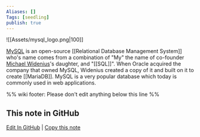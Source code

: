 ```yaml
---
Aliases: []
Tags: [seedling]
publish: true
---
```


![[Assets/mysql_logo.png|100]]

[MySQL](https://en.wikipedia.org/wiki/MySQL) is an open-source [[Relational Database Management System]] who's name comes from a combination of "My" the name of co-founder [Michael Widenius](https://en.wikipedia.org/wiki/Michael_Widenius "Michael Widenius")'s daughter, and "[[SQL]]". When Oracle acquired the company that owned MySQL, Widenius created a copy of it and built on it to create [[MariaDB]]. MySQL is a very popular database which today is commonly used in web applications.

%% wiki footer: Please don't edit anything below this line %%

## This note in GitHub

<span class="git-footer">[Edit In GitHub](https://github.dev/data-engineering-community/data-engineering-wiki/blob/main/Tools/Databases/MySQL.md "git-hub-edit-note") | [Copy this note](https://raw.githubusercontent.com/data-engineering-community/data-engineering-wiki/main/Tools/Databases/MySQL.md "git-hub-copy-note") </span>
